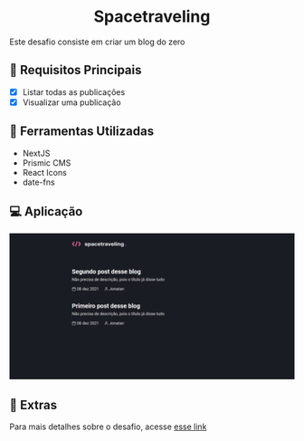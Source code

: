 <h1 align="center">
  Spacetraveling
</h1>

Este desafio consiste em criar um blog do zero

## 👀 Requisitos Principais
- [x] Listar todas as publicações
- [x] Visualizar uma publicação

## 🔧 Ferramentas Utilizadas
- NextJS
- Prismic CMS
- React Icons
- date-fns

## 💻 Aplicação
![Spacetraveling](./.github/spacetraveling.gif)

## 🌠 Extras
Para mais detalhes sobre o desafio, acesse [esse link](https://www.notion.so/Desafio-01-Criando-um-projeto-do-zero-b1a3645d286b4eec93f5f1f5476d0ff7)
